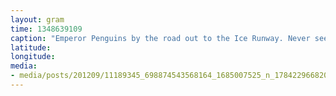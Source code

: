 ```yaml
---
layout: gram
time: 1348639109
caption: "Emperor Penguins by the road out to the Ice Runway. Never seen them around this early in the season before."
latitude: 
longitude: 
media:
- media/posts/201209/11189345_698874543568164_1685007525_n_17842296682000351.jpg
---
```

